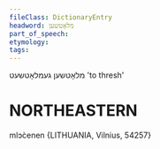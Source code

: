 ```yaml
---
fileClass: DictionaryEntry
headword: מלאָטשען
part_of_speech: 
etymology: 
tags: 
---
```

מלאָטשען
געמלאָטשעט
'to thresh'

NORTHEASTERN
==============

mlɔc̀enen {LITHUANIA, Vilnius, 54257}
